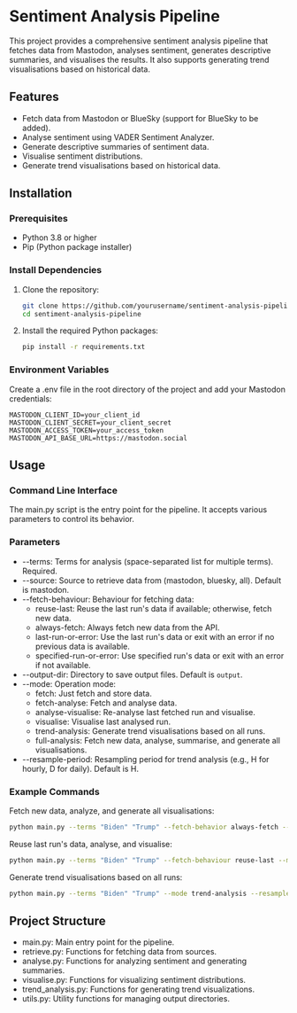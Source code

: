 # Sentiment Analysis Pipeline

This project provides a comprehensive sentiment analysis pipeline that fetches data from Mastodon, analyses sentiment, generates descriptive summaries, and visualises the results. It also supports generating trend visualisations based on historical data.

## Features

- Fetch data from Mastodon or BlueSky (support for BlueSky to be added).
- Analyse sentiment using VADER Sentiment Analyzer.
- Generate descriptive summaries of sentiment data.
- Visualise sentiment distributions.
- Generate trend visualisations based on historical data.

## Installation

### Prerequisites

- Python 3.8 or higher
- Pip (Python package installer)

### Install Dependencies

1. Clone the repository:

   ```sh
   git clone https://github.com/yourusername/sentiment-analysis-pipeline.git
   cd sentiment-analysis-pipeline

2. Install the required Python packages:

   ```sh
   pip install -r requirements.txt

### Environment Variables
Create a .env file in the root directory of the project and add your Mastodon credentials:

```
MASTODON_CLIENT_ID=your_client_id
MASTODON_CLIENT_SECRET=your_client_secret
MASTODON_ACCESS_TOKEN=your_access_token
MASTODON_API_BASE_URL=https://mastodon.social
```

## Usage

### Command Line Interface
The main.py script is the entry point for the pipeline. It accepts various parameters to control its behavior.

### Parameters
- --terms: Terms for analysis (space-separated list for multiple terms). Required.
- --source: Source to retrieve data from (mastodon, bluesky, all). Default is mastodon.
- --fetch-behaviour: Behaviour for fetching data:
  - reuse-last: Reuse the last run's data if available; otherwise, fetch new data.
  - always-fetch: Always fetch new data from the API.
  - last-run-or-error: Use the last run's data or exit with an error if no previous data is available.
  - specified-run-or-error: Use specified run's data or exit with an error if not available.
- --output-dir: Directory to save output files. Default is ```output```.
- --mode: Operation mode:
  - fetch: Just fetch and store data.
  - fetch-analyse: Fetch and analyse data.
  - analyse-visualise: Re-analyse last fetched run and visualise.
  - visualise: Visualise last analysed run.
  - trend-analysis: Generate trend visualisations based on all runs.
  - full-analysis: Fetch new data, analyse, summarise, and generate all visualisations.
- --resample-period: Resampling period for trend analysis (e.g., H for hourly, D for daily). Default is H.

### Example Commands

Fetch new data, analyze, and generate all visualisations:

```sh
python main.py --terms "Biden" "Trump" --fetch-behavior always-fetch --mode full-analysis --resample-period H
```

Reuse last run's data, analyse, and visualise:

```sh
python main.py --terms "Biden" "Trump" --fetch-behaviour reuse-last --mode analyse-visualise
```
Generate trend visualisations based on all runs:

```sh
python main.py --terms "Biden" "Trump" --mode trend-analysis --resample-period D
```

## Project Structure
- main.py: Main entry point for the pipeline.
- retrieve.py: Functions for fetching data from sources.
- analyse.py: Functions for analyzing sentiment and generating summaries.
- visualise.py: Functions for visualizing sentiment distributions.
- trend_analysis.py: Functions for generating trend visualizations.
- utils.py: Utility functions for managing output directories.
